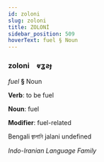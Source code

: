 ```yaml
---
id: zoloni
slug: zoloni
title: ZOLONİ
sidebar_position: 509
hoverText: fuel § Noun
---
```


### zoloni&emsp;<span kind="abugida">ⱴʓƨɟ</span>

*fuel* **§** Noun

**Verb**: to be fuel

**Noun**: fuel

**Modifier**: fuel-related

Bengali জ্বালানি jalani undefined

*Indo-Iranian Language Family*